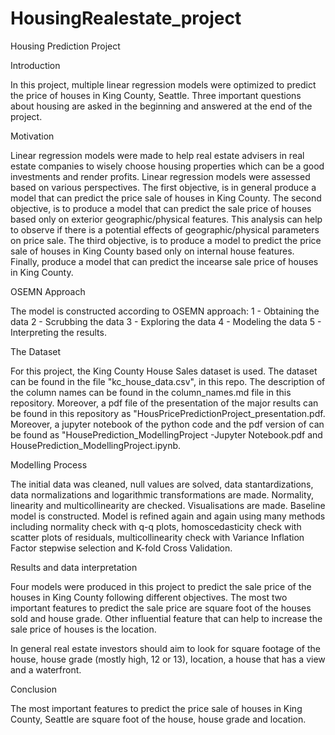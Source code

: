 ﻿# HousingRealestate_project
 
Housing Prediction Project

Introduction

In this project,  multiple linear regression models were optimized to predict the price of houses in King County, Seattle. Three important questions about housing are asked in the beginning and answered at the end of the project.


Motivation

Linear regression models were made to help real estate advisers in real estate companies to  wisely choose housing properties which can be a good investments and render profits.
Linear regression models were assessed based on various perspectives. The first objective, is in general produce a model that can predict the price sale of houses in King County. The second objective, is to produce a model that  can predict the sale price of houses based only on exterior geographic/physical features. This analysis can help to observe if there is a potential effects of geographic/physical parameters on price sale. The third objective, is to produce a model to predict the price sale of houses in King County based only on internal house features. Finally, produce a model that can predict the incearse sale price of houses in King County.


OSEMN Approach

The model is constructed according to OSEMN approach: 
1 - Obtaining the data 2 - Scrubbing the data 3 - Exploring the data 4 - Modeling the data 5 - Interpreting the results.


The Dataset

For this project, the King County House Sales dataset is used. The dataset can be found in the file "kc_house_data.csv", in this repo. The description of the column names can be found in the column_names.md file in this repository. Moreover, a  pdf file  of the presentation of the major results can be found in this repository as "HousPricePredictionProject_presentation.pdf. Moreover,  a jupyter notebook of the python code and the pdf version of can be found as "HousePrediction_ModellingProject -Jupyter Notebook.pdf and HousePrediction_ModellingProject.ipynb.

Modelling Process

The initial data was cleaned,  null values are solved, data stantardizations, data normalizations and logarithmic transformations are made.
Normality, linearity and multicollinearity are checked. Visualisations are made. Baseline model is constructed. Model is refined again and again using many methods including normality check with q-q plots, homoscedasticity check with scatter plots of residuals, multicollinearity check with Variance Inflation Factor stepwise selection and K-fold Cross Validation.

Results and data interpretation

Four models were produced in this project to predict the sale price of the houses in King County following different objectives.  The most two important features to predict the sale price are square foot of the houses sold and house grade. Other influential feature that can help to increase the sale price of houses is the location.

In general  real estate investors should aim to look for square footage of the house, house grade (mostly high, 12 or 13), location, a house that has a view and a waterfront.

Conclusion

The most important features to predict the price sale of houses in King County, Seattle are square foot of the house, house grade and location.
